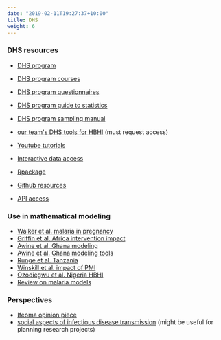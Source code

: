 ```yaml
---
date: "2019-02-11T19:27:37+10:00"
title: DHS
weight: 6
---
```




<!--more-->

### DHS resources
- [DHS program](https://dhsprogram.com/topics/malaria/index.cfm)
- [DHS program courses](https://dhsprogram.com/Methodology/Capacity-Strengthening/Online-Courses.cfm)
- [DHS program questionnaires](https://dhsprogram.com/Methodology/Questionnaires.cfm)
- [DHS program guide to statistics](https://dhsprogram.com/data/Guide-to-DHS-Statistics/index.cfm)
- [DHS program sampling manual](https://dhsprogram.com/pubs/pdf/DHSM4/DHS6_Sampling_Manual_Sept2012_DHSM4.pdf)
- [our team's DHS tools for HBHI](https://github.com/numalariamodeling/hbhi-nigeria-publication-2021/tree/main/hbhi-dhs-tools) (must request access) 

- [Youtube tutorials](https://www.youtube.com/user/DHSprogram)
- [Interactive data access](https://www.statcompiler.com/en/)
- [Rpackage](https://cran.r-project.org/web/packages/rdhs/vignettes/introduction.html)
- [Github resources](https://github.com/DHSProgram)
- [API access](https://api.dhsprogram.com/#/index.html)

### Use in mathematical modeling
- [Walker et al. malaria in pregnancy](https://www.sciencedirect.com/science/article/pii/S2214109X14702566)
- [Griffin et al. Africa intervention impact](https://www.sciencedirect.com/science/article/pii/S1473309915004235)
- [Awine et al. Ghana modeling](https://malariajournal.biomedcentral.com/articles/10.1186/s12936-020-03496-y)
- [Awine et al. Ghana modeling tools](https://www.tandfonline.com/doi/full/10.1080/16549716.2017.1381471)
- [Runge et al. Tanzania](https://malariajournal.biomedcentral.com/articles/10.1186/s12936-022-04099-5)
- [Winskill et al. impact of PMI](https://journals.plos.org/plosmedicine/article?id=10.1371/journal.pmed.1002448)
- [Ozodiegwu et al. Nigeria HBHI](https://northwestern.app.box.com/file/843425407664?s=1esdm0mwqmdqxrtu6ct1mduxyfef50x7)
- [Review on malaria models](https://malariajournal.biomedcentral.com/articles/10.1186/1475-2875-10-202)

### Perspectives

- [Ifeoma opinion piece](https://link.springer.com/article/10.1186/s12936-021-03646-w)
- [social aspects of infectious disease transmission](https://www.nature.com/articles/s41586-021-03694-x) (might be useful for planning research projects)
